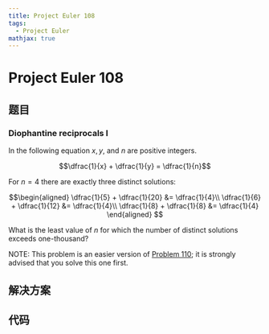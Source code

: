 ```yaml
---
title: Project Euler 108
tags:
  - Project Euler
mathjax: true
---
```

<escape><!-- more --></escape>
    
# Project Euler 108
## 题目
### Diophantine reciprocals I


In the following equation $x, y$, and $n$ are positive integers.

$$\dfrac{1}{x} + \dfrac{1}{y} = \dfrac{1}{n}$$

For $n = 4$ there are exactly three distinct solutions:

$$\begin{aligned}
\dfrac{1}{5} + \dfrac{1}{20} &= \dfrac{1}{4}\\
\dfrac{1}{6} + \dfrac{1}{12} &= \dfrac{1}{4}\\
\dfrac{1}{8} + \dfrac{1}{8} &= \dfrac{1}{4}
\end{aligned}
$$

What is the least value of $n$ for which the number of distinct solutions exceeds one-thousand?

<p class="note">NOTE: This problem is an easier version of <a href="problem=110">Problem 110</a>; it is strongly advised that you solve this one first.


## 解决方案


## 代码


